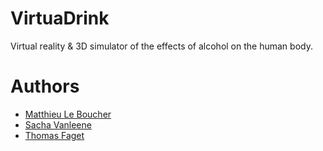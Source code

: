 # VirtuaDrink
Virtual reality &amp; 3D simulator of the effects of alcohol on the human body.

# Authors

* [Matthieu Le Boucher ](https://github.com/Meight)
* [Sacha Vanleene](https://github.com/SachaVanleene)
* [Thomas Faget](https://github.com/thomasfaget)
